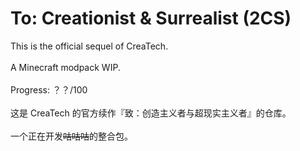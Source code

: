 # To: Creationist & Surrealist (2CS)
 This is the official sequel of CreaTech. <br /><br />
 A Minecraft modpack WIP. <br /><br />
 Progress: ？？/100 <br /><br />
 这是 CreaTech 的官方续作『致：创造主义者与超现实主义者』的仓库。 <br /><br />
 一个正在开发~~咕咕咕~~的整合包。 <br /><br />
